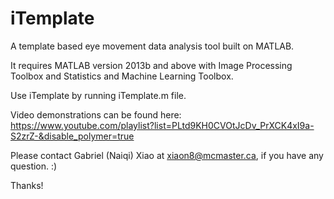 # iTemplate

A template based eye movement data analysis tool built on MATLAB.

It requires MATLAB version 2013b and above with Image Processing Toolbox and Statistics and Machine Learning Toolbox.

Use iTemplate by running iTemplate.m file.

Video demonstrations can be found here: https://www.youtube.com/playlist?list=PLtd9KH0CVOtJcDv_PrXCK4xI9a-S2zrZ-&disable_polymer=true

Please contact Gabriel (Naiqi) Xiao at xiaon8@mcmaster.ca, if you have any question. :)

Thanks!
